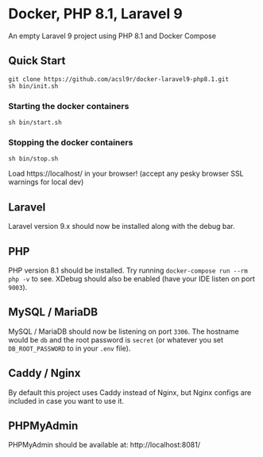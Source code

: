 # Docker, PHP 8.1, Laravel 9

An empty Laravel 9 project using PHP 8.1 and Docker Compose

## Quick Start
```shell
git clone https://github.com/acsl9r/docker-laravel9-php8.1.git
sh bin/init.sh
```

### Starting the docker containers
```shell
sh bin/start.sh
```

### Stopping the docker containers
```shell
sh bin/stop.sh
```

Load https://localhost/ in your browser! (accept any pesky browser SSL warnings for local dev)

## Laravel
Laravel version 9.x should now be installed along with the debug bar.

## PHP
PHP version 8.1 should be installed. Try running `docker-compose run --rm php -v` to see. XDebug should
also be enabled (have your IDE listen on port `9003`).

## MySQL / MariaDB
MySQL / MariaDB should now be listening on port `3306`. The hostname would be `db` and the root password is
`secret` (or whatever you set `DB_ROOT_PASSWORD` to in your `.env` file).

## Caddy / Nginx
By default this project uses Caddy instead of Nginx, but Nginx configs are included in case you want to use it.

## PHPMyAdmin
PHPMyAdmin should be available at: http://localhost:8081/
